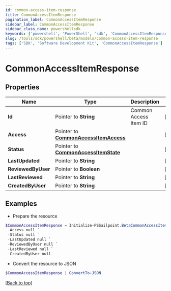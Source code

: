 ```yaml
---
id: common-access-item-response
title: CommonAccessItemResponse
pagination_label: CommonAccessItemResponse
sidebar_label: CommonAccessItemResponse
sidebar_class_name: powershellsdk
keywords: ['powershell', 'PowerShell', 'sdk', 'CommonAccessItemResponse'] 
slug: /tools/sdk/powershell/beta/models/common-access-item-response
tags: ['SDK', 'Software Development Kit', 'CommonAccessItemResponse']
---
```



# CommonAccessItemResponse

## Properties

Name | Type | Description | Notes
------------ | ------------- | ------------- | -------------
**Id** |  Pointer to **String** | Common Access Item ID | [optional] 
**Access** |  Pointer to [**CommonAccessItemAccess**](common-access-item-access) |  | [optional] 
**Status** |  Pointer to [**CommonAccessItemState**](common-access-item-state) |  | [optional] 
**LastUpdated** |  Pointer to **String** |  | [optional] 
**ReviewedByUser** |  Pointer to **Boolean** |  | [optional] 
**LastReviewed** |  Pointer to **String** |  | [optional] 
**CreatedByUser** |  Pointer to **String** |  | [optional] 

## Examples

- Prepare the resource
```powershell
$CommonAccessItemResponse = Initialize-PSSailpoint.BetaCommonAccessItemResponse  -Id null `
 -Access null `
 -Status null `
 -LastUpdated null `
 -ReviewedByUser null `
 -LastReviewed null `
 -CreatedByUser null
```

- Convert the resource to JSON
```powershell
$CommonAccessItemResponse | ConvertTo-JSON
```


[[Back to top]](#) 

